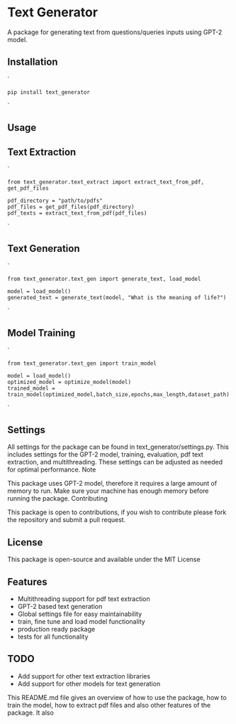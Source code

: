 # Text Generator

A package for generating text from questions/queries inputs using GPT-2 model.

## Installation

`
 
    pip install text_generator

`
## Usage
## Text Extraction

`
   
    from text_generator.text_extract import extract_text_from_pdf, get_pdf_files

    pdf_directory = "path/to/pdfs"
    pdf_files = get_pdf_files(pdf_directory)
    pdf_texts = extract_text_from_pdf(pdf_files)

`

## Text Generation
`

    from text_generator.text_gen import generate_text, load_model

    model = load_model()
    generated_text = generate_text(model, "What is the meaning of life?")

`

## Model Training

`

    from text_generator.text_gen import train_model

    model = load_model()
    optimized_model = optimize_model(model)
    trained_model = train_model(optimized_model,batch_size,epochs,max_length,dataset_path)

`
## Settings

All settings for the package can be found in text_generator/settings.py. This includes settings for the GPT-2 model, training, evaluation, pdf text extraction, and multithreading. These settings can be adjusted as needed for optimal performance.
Note

This package uses GPT-2 model, therefore it requires a large amount of memory to run. Make sure your machine has enough memory before running the package.
Contributing

This package is open to contributions, if you wish to contribute please fork the repository and submit a pull request.

## License

This package is open-source and available under the MIT License

## Features

- Multithreading support for pdf text extraction
- GPT-2 based text generation
- Global settings file for easy maintainability
- train, fine tune and load model functionality
- production ready package
- tests for all functionality

## TODO

- Add support for other text extraction libraries
- Add support for other models for text generation

This README.md file gives an overview of how to use the package, how to train the model, how to extract pdf files and also other features of the package. It also